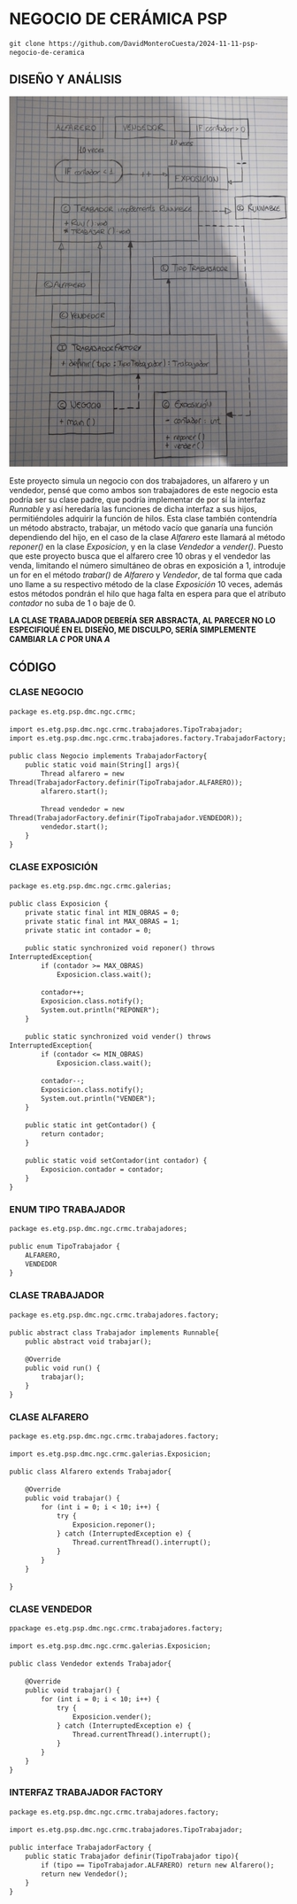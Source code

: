 # NEGOCIO DE CERÁMICA PSP
```
git clone https://github.com/DavidMonteroCuesta/2024-11-11-psp-negocio-de-ceramica
```
## DISEÑO Y ANÁLISIS
![DISENYO Y ANALISIS](./imagenes/analisis-disenyo.jpeg)

Este proyecto simula un negocio con dos trabajadores, un alfarero y un vendedor, pensé que como ambos son trabajadores de este negocio esta podría ser su clase padre, que podría implementar de por sí la interfaz *Runnable* y así heredaría las funciones de dicha interfaz a sus hijos, permitiéndoles adquirir la función de hilos. Esta clase también contendría un método abstracto, trabajar, un método vacío que ganaría una función dependiendo del hijo, en el caso de la clase *Alfarero* este llamará al método *reponer()* en la clase *Exposicion*, y en la clase *Vendedor* a *vender()*. Puesto que este proyecto busca que el alfarero cree 10 obras y el vendedor las venda, limitando el número simultáneo de obras en exposición a 1, introduje un for en el método *trabar()* de *Alfarero* y *Vendedor*, de tal forma que cada uno llame a su respectivo método de la clase *Exposición* 10 veces, además estos métodos pondrán el hilo que haga falta en espera para que el atributo *contador* no suba de 1 o baje de 0.

**LA CLASE TRABAJADOR DEBERÍA SER ABSRACTA, AL PARECER NO LO ESPECIFIQUÉ EN EL DISEÑO, ME DISCULPO, SERÍA SIMPLEMENTE CAMBIAR LA *C* POR UNA *A***

## CÓDIGO

### CLASE NEGOCIO
```
package es.etg.psp.dmc.ngc.crmc;

import es.etg.psp.dmc.ngc.crmc.trabajadores.TipoTrabajador;
import es.etg.psp.dmc.ngc.crmc.trabajadores.factory.TrabajadorFactory;

public class Negocio implements TrabajadorFactory{
    public static void main(String[] args){
        Thread alfarero = new Thread(TrabajadorFactory.definir(TipoTrabajador.ALFARERO));
        alfarero.start();

        Thread vendedor = new Thread(TrabajadorFactory.definir(TipoTrabajador.VENDEDOR));
        vendedor.start();
    }
}
```

### CLASE EXPOSICIÓN
```
package es.etg.psp.dmc.ngc.crmc.galerias;

public class Exposicion {
    private static final int MIN_OBRAS = 0;
    private static final int MAX_OBRAS = 1;
    private static int contador = 0;

    public static synchronized void reponer() throws InterruptedException{
        if (contador >= MAX_OBRAS)
            Exposicion.class.wait();

        contador++;
        Exposicion.class.notify();
        System.out.println("REPONER");
    }

    public static synchronized void vender() throws InterruptedException{
        if (contador <= MIN_OBRAS)
            Exposicion.class.wait();
            
        contador--;
        Exposicion.class.notify();
        System.out.println("VENDER");
    }

    public static int getContador() {
        return contador;
    }

    public static void setContador(int contador) {
        Exposicion.contador = contador;
    }
}
```

### ENUM TIPO TRABAJADOR
```
package es.etg.psp.dmc.ngc.crmc.trabajadores;

public enum TipoTrabajador {
    ALFARERO,
    VENDEDOR
}
```

### CLASE TRABAJADOR
```
package es.etg.psp.dmc.ngc.crmc.trabajadores.factory;

public abstract class Trabajador implements Runnable{
    public abstract void trabajar();

    @Override
    public void run() {
        trabajar();
    }
}
```

### CLASE ALFARERO
```
package es.etg.psp.dmc.ngc.crmc.trabajadores.factory;

import es.etg.psp.dmc.ngc.crmc.galerias.Exposicion;

public class Alfarero extends Trabajador{

    @Override
    public void trabajar() {
        for (int i = 0; i < 10; i++) {
            try {
                Exposicion.reponer();
            } catch (InterruptedException e) {
                Thread.currentThread().interrupt();
            }
        }
    }
    
}
```

### CLASE VENDEDOR
```
ppackage es.etg.psp.dmc.ngc.crmc.trabajadores.factory;

import es.etg.psp.dmc.ngc.crmc.galerias.Exposicion;

public class Vendedor extends Trabajador{

    @Override
    public void trabajar() {
        for (int i = 0; i < 10; i++) {
            try {
                Exposicion.vender();
            } catch (InterruptedException e) {
                Thread.currentThread().interrupt();
            }
        }
    }
}
```

### INTERFAZ TRABAJADOR FACTORY
```
package es.etg.psp.dmc.ngc.crmc.trabajadores.factory;

import es.etg.psp.dmc.ngc.crmc.trabajadores.TipoTrabajador;

public interface TrabajadorFactory {
    public static Trabajador definir(TipoTrabajador tipo){
        if (tipo == TipoTrabajador.ALFARERO) return new Alfarero();
        return new Vendedor();
    }
}
```